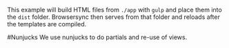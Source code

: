 This example will build HTML files from `./app` with `gulp`
and place them into the `dist` folder. Browsersync then serves from that
folder and reloads after the templates are compiled.

#Nunjucks
We use nunjucks to do partials and re-use of views.